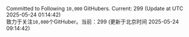 Committed to Following `10,000` GitHubers. Current: <!-- FOLLOWING_COUNT -->299<!-- FOLLOWING_COUNT --> (Update at UTC <!-- LAST_UPDATED -->2025-05-24 01:14:42<!-- LAST_UPDATED -->)<br>
致力于关注`10,000`个GitHuber。当前：<!-- FOLLOWING_COUNT -->299<!-- FOLLOWING_COUNT --> (更新于北京时间 <!-- LAST_UPDATED_CST -->2025-05-24 09:14:42<!-- LAST_UPDATED_CST -->)
